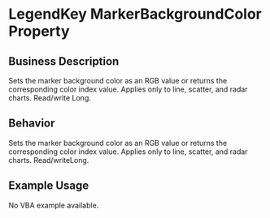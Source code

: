 # LegendKey MarkerBackgroundColor Property

## Business Description
Sets the marker background color as an RGB value or returns the corresponding color index value. Applies only to line, scatter, and radar charts. Read/write Long.

## Behavior
Sets the marker background color as an RGB value or returns the corresponding color index value. Applies only to line, scatter, and radar charts. Read/writeLong.

## Example Usage
No VBA example available.